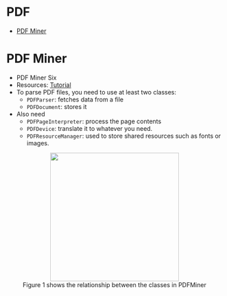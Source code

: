 # PDF
- [PDF Miner](#pdf-miner)

# PDF Miner
- PDF Miner Six
- Resources: [Tutorial](https://pdfminer-docs.readthedocs.io/programming.html#basic-usage)
- To parse PDF files, you need to use at least two classes: 
  - `PDFParser`: fetches data from a file
  - `PDFDocument`: stores it
- Also need
  - `PDFPageInterpreter`: process the page contents 
  - `PDFDevice`: translate it to whatever you need. 
  - `PDFResourceManager`: used to store shared resources such as fonts or images.

<p align="center"><img width="300px" src="https://user-images.githubusercontent.com/64508435/176409276-83890d72-e332-427c-9616-c5b3f62aa02d.png"/>
<br>Figure 1 shows the relationship between the classes in PDFMiner</p>



